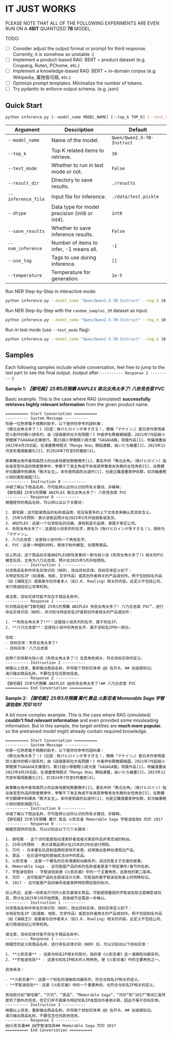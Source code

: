 # IT JUST WORKS

PLEASE NOTE THAT ALL OF THE FOLLOWING EXPERIMENTS ARE EVEN RUN ON A **4BIT** QUANTIZED **7B** MODEL.

TODO:
- [ ] Consider adjust the output format or prompt for third response. Currently, it is somehow so unstable :(
- [ ] Implement a product-based RAG: BERT + product dataset (e.g. Coupang, Ruten, PChome, etc.)
- [ ] Implement a knowledge-based RAG: BERT + in-domain corpus (e.g. Wikipedia, 萬物皆可萌, etc.)
- [ ] Optimize prompt templates. Minimalize the number of tokens.
- [ ] Try pydantic to enforce output schema. (e.g. json)

## Quick Start

```bash
python inference.py [--model_name MODEL_NAME] [--top_k TOP_K] [--test_mode] [--result_dir RESULT_DIR] [--inference_file INFERENCE_FILE] [--dtype {int8,int4}] [--save_results] [--num_inference NUM_INFERENCE] [--use_tag [USE_TAG [USE_TAG ...]]] [--temperature TEMPERATURE]
```

| Argument         | Description                                                   | Default                        |
|------------------|---------------------------------------------------------------|--------------------------------|
| `--model_name`   | Name of the model.                                            | `Qwen/Qwen2.5-7B-Instruct`     |
| `--top_k`        | Top K related items to retrieve.                              | `10`                           |
| `--test_mode`    | Whether to run in test mode or not.                           | `False`                        |
| `--result_dir`   | Directory to save results.                                    | `./results`                    |
| `--inference_file`| Input file for inference.                                    | `./data/test.pickle`           |
| `--dtype`        | Data type for model precision (int8 or int4).                 | `int8`                         |
| `--save_results` | Whether to save inference results.                            | `False`                        |
| `--num_inference`| Number of items to infer, -1 means all.                       | `-1`                           |
| `--use_tag`      | Tags to use during inference.                                 | `[]`                           |
| `--temperature`  | Temperature for generation.                                   | `1e-5`                         |

Run NER Step-by-Step in interactive mode: 
```bash
python inference.py --model_name "Qwen/Qwen2.5-7B-Instruct" --top_k 10 --result_dir ./results --inference_file ./data/test.pickle --dtype int4 --num_inference -1 --use_tag "品牌" -i
```

Run NER Step-by-Step with the `random_samples_1M` dataset as input: 
```bash
python inference.py --model_name "Qwen/Qwen2.5-7B-Instruct" --top_k 10 --result_dir ./results --inference_file ./data/test.pickle --dtype int4 --save_results --num_inference -1 --use_tag "品牌"
```

Run in test mode (use `--test_mode` flag):
```bash
python inference.py --model_name "Qwen/Qwen2.5-7B-Instruct" --top_k 10 --result_dir ./results --inference_file ./data/test.pickle --dtype int4 --save_results True --num_inference -1 --use_tag "品牌" --test_mode
```

## Samples

Each following samples include whole conversation, feel free to jump to the last part to see the final output. (output after `---------- Response 2 ----------`)

**Sample 1: *【御宅殿】25年5月預購 ANIPLEX 敗北女角太多了! 八奈見杏菜 PVC***

Basic example. This is the case where RAG (simulated) **successfully retrieves highly relevant information** from the given product name.

```
========== Start Conversation ==========
---------- System Message ----------
你是一位熟悉電子商務的助手，以下是供你參考的語料庫：
《敗北女角太多了！》（日語：負けヒロインが多すぎる！，簡稱「マケイン」）是日本作家雨森焚火創作的輕小說系列，由《這個美術社大有問題！》作者伊右群擔綱插圖，2021年7月起經小學館旗下GAGAGA文庫發行。第15屆小學館輕小說大獎「GAGAGA獎」得獎作品[1]。改編漫畫由2022年4月29日起，在漫畫應用程式「Manga One」開始連載，由いたち繪畫[2]。2023年12月宣布電視動畫化[3]，於2024年7月至9月播放[4]。

故事舞台為作者雨森焚火的出身地愛知縣豐橋市[1]。書名中的「敗北女角」（負けヒロイン）指在後宮型作品的戀愛競爭中，爭奪不了男主角或不肯承認爭奪男友失敗的女性角色[5]，在簡體中文翻譯中則譯為「敗犬女主」。本作是雨森的出道作[1]，也是正職漫畫家伊右群，初次繪畫輕小說封面和插圖[5]。
---------- Instruction 0 ----------
详细了解以下商品名称，尽可能辨认出你认识的所有关键词，并解释。
【御宅殿】25年5月預購 ANIPLEX 敗北女角太多了! 八奈見杏菜 PVC
---------- Response 0 ----------
根据提供的商品名称，可以辨认出以下关键词：

1. 御宅殿：这可能是商品的名称或品牌，但没有更多的上下文信息来确认其具体含义。
2. 25年5月预购：表示该商品预计在2025年5月开始销售或发货。
3. ANIPLEX：这是一个日本知名的动画、游戏和音乐品牌，隶属于索尼公司。
4. 失败女角太多了!：这是轻小说系列的名字，原名为《負けヒロインが多すぎる！》，简称为「マケイン」。
5. 八乃见杏菜：这是轻小说中的一个角色名字。
6. PVC：这是一种塑料材料，常用于制作模型、玩偶等商品。

综上所述，这个商品似乎是ANIPLEX即将发售的一款与轻小说《失败女角太多了!》相关的PVC模型玩具，主角为八乃见杏菜，预计在2025年5月开始预购。
---------- Instruction 1 ----------
对该商品名称作命名实体识别（NER），找出目标实体。目标实体定义如下：
与特定知名IP（如漫画、电影、文学作品）或其创作者相关的产品或创作。例子包括知名作品（如《海贼王》）或直接与创作者本人（如J.K. Rowling）相关的内容。此定义不包括公司、发行商或经纪公司等机构。

请注意，目标实体可能不存在于商品名称中。
---------- Response 1 ----------
针对商品名称“【御宅殿】25年5月預購 ANIPLEX 失败女角太多了! 八乃见杏菜 PVC”，进行命名实体识别（NER），并识别与特定知名IP或其创作者相关的产品或创作：

1. **失败女角太多了!**：这是轻小说系列的名字，属于知名IP。
2. **八乃见杏菜**：这是轻小说中的角色名字，属于该知名IP的一部分。

总结：
- 目标实体：失败女角太多了!
- 目标实体：八乃见杏菜

这两个实体都与轻小说《失败女角太多了!》及其角色相关，符合目标实体的定义。
---------- Instruction 2 ----------
根据以上信息，重新输出商品名称，并将每个目标实体用 @@ 在开头、## 在结尾标记。
请只输出商品名称，不要包含任何其他信息。
---------- Response 2 ----------
【御宅殿】25年5月預購 ANIPLEX @@失败女角太多了!## 八乃见杏菜 PVC
========== End Conversation ==========
```

**Sample 2: *【御宅殿】25年3月預購 萬代 景品 火影忍者 Memorable Saga 宇智波佐助Ⅱ 咒印 1017***

A bit more complex example. This is the case where RAG (simulated) **couldn't find relevant information** and even provided some missleading information.
But in this sample, the target entities are **much more popular**, so the pretrained model might already contain required knowledge.

```
========== Start Conversation ==========
---------- System Message ----------
你是一位熟悉電子商務的助手，以下是供你參考的語料庫：
《敗北女角太多了！》（日語：負けヒロインが多すぎる！，簡稱「マケイン」）是日本作家雨森焚火創作的輕小說系列，由《這個美術社大有問題！》作者伊右群擔綱插圖，2021年7月起經小學館旗下GAGAGA文庫發行。第15屆小學館輕小說大獎「GAGAGA獎」得獎作品[1]。改編漫畫由2022年4月29日起，在漫畫應用程式「Manga One」開始連載，由いたち繪畫[2]。2023年12月宣布電視動畫化[3]，於2024年7月至9月播放[4]。

故事舞台為作者雨森焚火的出身地愛知縣豐橋市[1]。書名中的「敗北女角」（負けヒロイン）指在後宮型作品的戀愛競爭中，爭奪不了男主角或不肯承認爭奪男友失敗的女性角色[5]，在簡體中文翻譯中則譯為「敗犬女主」。本作是雨森的出道作[1]，也是正職漫畫家伊右群，初次繪畫輕小說封面和插圖[5]。
---------- Instruction 0 ----------
详细了解以下商品名称，尽可能辨认出你认识的所有关键词，并解释。
【御宅殿】25年3月預購 萬代 景品 火影忍者 Memorable Saga 宇智波佐助Ⅱ 咒印 1017
---------- Response 0 ----------
根据您提供的信息，可以识别出以下几个关键词：

1. 御宅殿 - 这个词可能是指动漫爱好者或者对某部作品非常忠诚的粉丝。
2. 25年3月预购 - 表示该商品预计在25年的3月份进行预购。
3. 万代 - 日本著名玩具制造商和游戏开发商，经常推出各种动漫周边产品。
4. 景品 - 在日语中指的是抽奖活动中的奖品。
5. 火影忍者 - 这是一个著名的日本漫画和动画系列，讲述的是关于忍者的故事。
6. Memorable Saga - 这可能是产品的系列名称或者是某个特定事件/章节的名称。
7. 宇智波佐助Ⅱ - 宇智波佐助是《火影忍者》中的一个主要角色，这是他的第二版本。
8. 咒印 - 这可能是产品的主题或设计元素，可能指的是宇智波佐助身上的特殊标记。
9. 1017 - 这可能是产品的编号或者某种特别限定版的标识。

综上所述，这是一份来自万代的火影忍者相关商品，可能是限量版的宇智波佐助主题模型或玩具，预计在2025年3月开始预售，具体细节还需进一步确认。
---------- Instruction 1 ----------
对该商品名称作命名实体识别（NER），找出目标实体。目标实体定义如下：
与特定知名IP（如漫画、电影、文学作品）或其创作者相关的产品或创作。例子包括知名作品（如《海贼王》）或直接与创作者本人（如J.K. Rowling）相关的内容。此定义不包括公司、发行商或经纪公司等机构。

请注意，目标实体可能不存在于商品名称中。
---------- Response 1 ----------
根据您的定义和商品名称，进行命名实体识别（NER）后，可以识别出以下目标实体：

1. **火影忍者** - 这是与知名IP相关的部分，指的是《火影忍者》这一漫画和动画系列。
2. **宇智波佐助** - 这是与知名IP相关的人物角色，是《火影忍者》中的主要角色之一。

具体来说：

- **火影忍者**：这是一个知名的漫画和动画系列，符合与知名IP相关的定义。
- **宇智波佐助**：这是《火影忍者》中的一个重要角色，也符合与知名IP相关的定义。

其他部分如“御宅殿”、“万代”、“景品”、“Memorable Saga”、“咒印”和“1017”等词汇虽然提供了额外的信息，但它们并不直接与特定知名IP或其创作者相关联，因此不属于目标实体。
---------- Instruction 2 ----------
根据以上信息，重新输出商品名称，并将每个目标实体用 @@ 在开头、## 在结尾标记。
请只输出商品名称，不要包含任何其他信息。
---------- Response 2 ----------
@@火影忍者## @@宇智波佐助## Memorable Saga 咒印 1017
========== End Conversation ==========
```